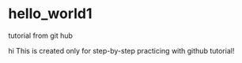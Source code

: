 # hello_world1
tutorial from git hub 


hi
This is created only for step-by-step practicing with github tutorial!

